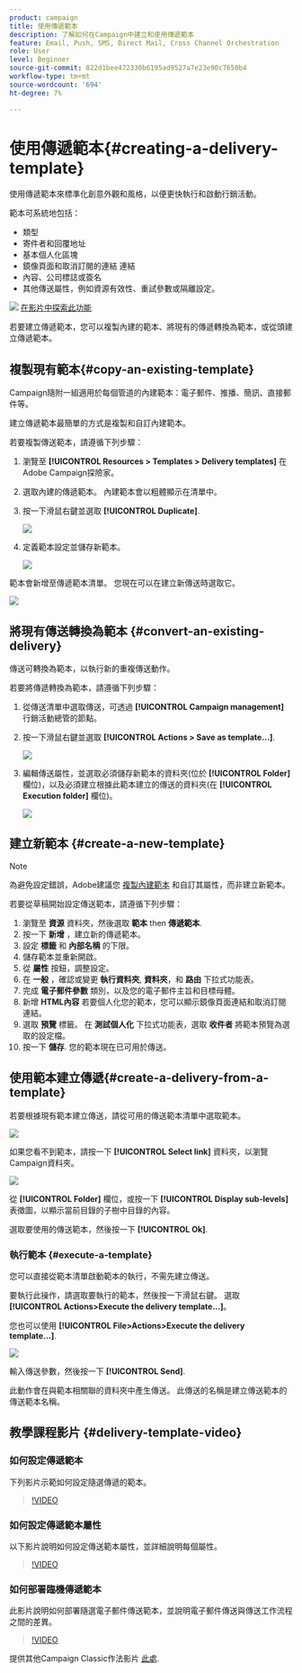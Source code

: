 ```yaml
---
product: campaign
title: 使用傳遞範本
description: 了解如何在Campaign中建立和使用傳遞範本
feature: Email, Push, SMS, Direct Mail, Cross Channel Orchestration
role: User
level: Beginner
source-git-commit: 822d1bee472330b6195ad9527a7e23e90c7650b4
workflow-type: tm+mt
source-wordcount: '694'
ht-degree: 7%

---
```


# 使用傳遞範本{#creating-a-delivery-template}

使用傳遞範本來標準化創意外觀和風格，以便更快執行和啟動行銷活動。

範本可系統地包括：

* 類型
* 寄件者和回覆地址
* 基本個人化區塊
* 鏡像頁面和取消訂閱的連結 連結
* 內容、公司標誌或簽名
* 其他傳送屬性，例如資源有效性、重試參數或隔離設定。

![](assets/do-not-localize/how-to-video.png) [在影片中探索此功能](#delivery-template-video)

若要建立傳遞範本，您可以複製內建的範本、將現有的傳遞轉換為範本，或從頭建立傳遞範本。

## 複製現有範本{#copy-an-existing-template}

Campaign隨附一組適用於每個管道的內建範本：電子郵件、推播、簡訊、直接郵件等。

建立傳遞範本最簡單的方式是複製和自訂內建範本。

若要複製傳送範本，請遵循下列步驟：

1. 瀏覽至 **[!UICONTROL Resources > Templates > Delivery templates]** 在Adobe Campaign探險家。
1. 選取內建的傳遞範本。 內建範本會以粗體顯示在清單中。
1. 按一下滑鼠右鍵並選取 **[!UICONTROL Duplicate]**.

   ![](assets/duplicate-built-in-template.png)

1. 定義範本設定並儲存新範本。

   ![](assets/delivery-template-new.png)

範本會新增至傳遞範本清單。 您現在可以在建立新傳送時選取它。

![](assets/select-the-new-template.png)

## 將現有傳送轉換為範本 {#convert-an-existing-delivery}

傳送可轉換為範本，以執行新的重複傳送動作。

若要將傳遞轉換為範本，請遵循下列步驟：

1. 從傳送清單中選取傳送，可透過 **[!UICONTROL Campaign management]** 行銷活動總管的節點。

1. 按一下滑鼠右鍵並選取 **[!UICONTROL Actions > Save as template...]**.

   ![](assets/save-as-template.png)

1. 編輯傳送屬性，並選取必須儲存新範本的資料夾(位於 **[!UICONTROL Folder]** 欄位)，以及必須建立根據此範本建立的傳送的資料夾(在 **[!UICONTROL Execution folder]** 欄位)。

   ![](assets/template-select-folders.png)

## 建立新範本 {#create-a-new-template}

>[!NOTE]
>
>為避免設定錯誤，Adobe建議您 [複製內建範本](#copy-an-existing-template) 和自訂其屬性，而非建立新範本。

若要從草稿開始設定傳送範本，請遵循下列步驟：

1. 瀏覽至 **資源** 資料夾，然後選取 **範本** then **傳遞範本**.
1. 按一下 **新增** ，建立新的傳遞範本。
1. 設定 **標籤** 和 **內部名稱** 的下限。
1. 儲存範本並重新開啟。
1. 從 **屬性** 按鈕，調整設定。
1. 在 **一般** ，確認或變更 **執行資料夾**, **資料夾**，和 **路由** 下拉式功能表。
1. 完成 **電子郵件參數** 類別，以及您的電子郵件主旨和目標母體。
1. 新增 **HTML內容** 若要個人化您的範本，您可以顯示鏡像頁面連結和取消訂閱連結。
1. 選取 **預覽** 標籤。 在 **測試個人化** 下拉式功能表，選取 **收件者** 將範本預覽為選取的設定檔。
1. 按一下 **儲存**. 您的範本現在已可用於傳送。


## 使用範本建立傳遞{#create-a-delivery-from-a-template}

若要根據現有範本建立傳送，請從可用的傳送範本清單中選取範本。

![](assets/select-the-new-template.png)

如果您看不到範本，請按一下 **[!UICONTROL Select link]** 資料夾，以瀏覽Campaign資料夾。

![](assets/browse-templates.png)

從 **[!UICONTROL Folder]** 欄位，或按一下 **[!UICONTROL Display sub-levels]** 表徵圖，以顯示當前目錄的子樹中目錄的內容。

選取要使用的傳送範本，然後按一下 **[!UICONTROL Ok]**.

### 執行範本 {#execute-a-template}

您可以直接從範本清單啟動範本的執行，不需先建立傳送。

要執行此操作，請選取要執行的範本，然後按一下滑鼠右鍵。 選取 **[!UICONTROL Actions>Execute the delivery template...]**。

您也可以使用 **[!UICONTROL File>Actions>Execute the delivery template...]**.

![](assets/execute-delivery-template.png)

輸入傳送參數，然後按一下 **[!UICONTROL Send]**.

此動作會在與範本相關聯的資料夾中產生傳送。 此傳送的名稱是建立傳送範本的傳送範本名稱。


## 教學課程影片 {#delivery-template-video}

### 如何設定傳遞範本

下列影片示範如何設定隨選傳遞的範本。

>[!VIDEO](https://video.tv.adobe.com/v/342082?quality=12)

### 如何設定傳遞範本屬性

以下影片說明如何設定傳送範本屬性，並詳細說明每個屬性。

>[!VIDEO](https://video.tv.adobe.com/v/338969?quality=12)

### 如何部署臨機傳遞範本

此影片說明如何部署隨選電子郵件傳送範本，並說明電子郵件傳送與傳送工作流程之間的差異。

>[!VIDEO](https://video.tv.adobe.com/v/338965?quality=12)

提供其他Campaign Classic作法影片 [此處](https://experienceleague.adobe.com/docs/campaign-classic-learn/tutorials/overview.html?lang=zh-Hant).
